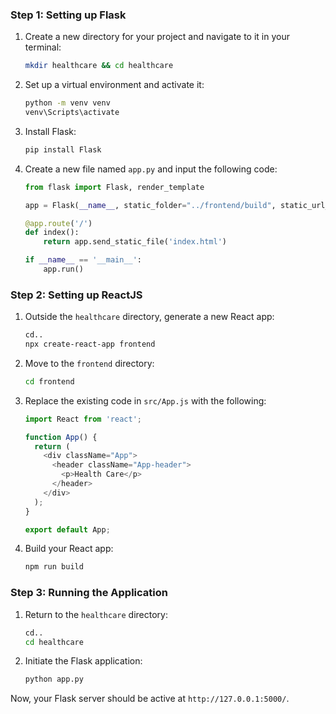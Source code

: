 ### Step 1: Setting up Flask

1. Create a new directory for your project and navigate to it in your terminal:
    ```bash
    mkdir healthcare && cd healthcare
    ```

2. Set up a virtual environment and activate it:
    ```bash
    python -m venv venv
    venv\Scripts\activate
    ```

3. Install Flask:
    ```bash
    pip install Flask
    ```

4. Create a new file named `app.py` and input the following code:
    ```python
    from flask import Flask, render_template

    app = Flask(__name__, static_folder="../frontend/build", static_url_path='/')

    @app.route('/')
    def index():
        return app.send_static_file('index.html')

    if __name__ == '__main__':
        app.run()
    ```

### Step 2: Setting up ReactJS

1. Outside the `healthcare` directory, generate a new React app:
    ```bash
    cd..
    npx create-react-app frontend
    ```

2. Move to the `frontend` directory:
    ```bash
    cd frontend
    ```

3. Replace the existing code in `src/App.js` with the following:
    ```javascript
    import React from 'react';

    function App() {
      return (
        <div className="App">
          <header className="App-header">
            <p>Health Care</p>
          </header>
        </div>
      );
    }

    export default App;
    ```

4. Build your React app:
    ```bash
    npm run build
    ```

### Step 3: Running the Application

1. Return to the `healthcare` directory:
    ```bash
    cd..
    cd healthcare
    ```

2. Initiate the Flask application:
    ```bash
    python app.py
    ```

Now, your Flask server should be active at `http://127.0.0.1:5000/`.